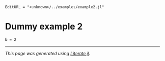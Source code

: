 ```@meta
EditURL = "<unknown>/../examples/example2.jl"
```

# Dummy example 2

```@example example2
b = 2
```

---

*This page was generated using [Literate.jl](https://github.com/fredrikekre/Literate.jl).*

